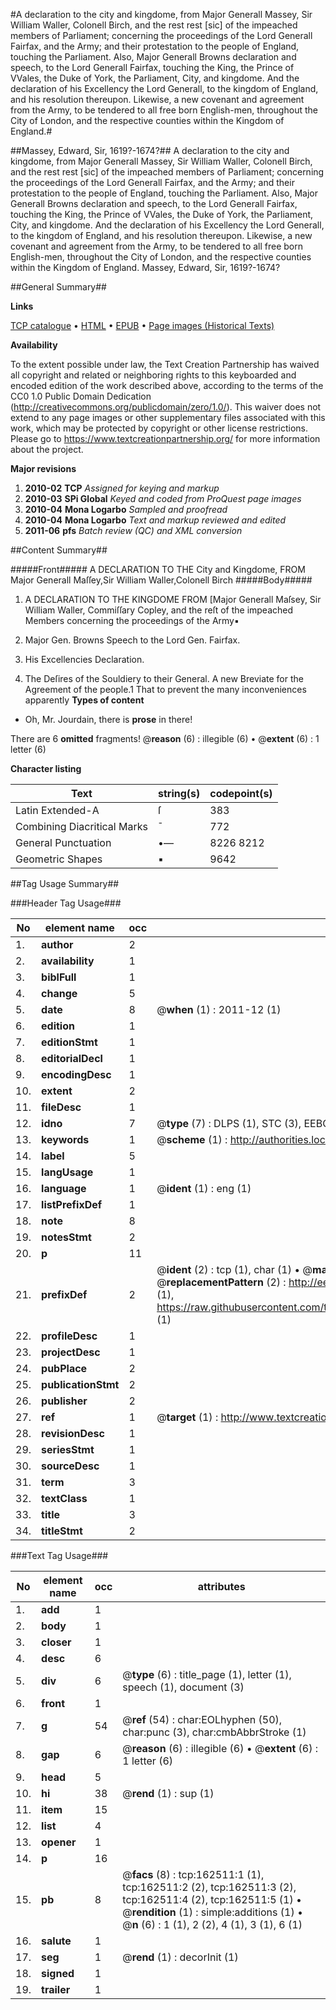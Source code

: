 #A declaration to the city and kingdome, from Major Generall Massey, Sir William Waller, Colonell Birch, and the rest rest [sic] of the impeached members of Parliament; concerning the proceedings of the Lord Generall Fairfax, and the Army; and their protestation to the people of England, touching the Parliament. Also, Major Generall Browns declaration and speech, to the Lord Generall Fairfax, touching the King, the Prince of VVales, the Duke of York, the Parliament, City, and kingdome. And the declaration of his Excellency the Lord Generall, to the kingdom of England, and his resolution thereupon. Likewise, a new covenant and agreement from the Army, to be tendered to all free born English-men, throughout the City of London, and the respective counties within the Kingdom of England.#

##Massey, Edward, Sir, 1619?-1674?##
A declaration to the city and kingdome, from Major Generall Massey, Sir William Waller, Colonell Birch, and the rest rest [sic] of the impeached members of Parliament; concerning the proceedings of the Lord Generall Fairfax, and the Army; and their protestation to the people of England, touching the Parliament. Also, Major Generall Browns declaration and speech, to the Lord Generall Fairfax, touching the King, the Prince of VVales, the Duke of York, the Parliament, City, and kingdome. And the declaration of his Excellency the Lord Generall, to the kingdom of England, and his resolution thereupon. Likewise, a new covenant and agreement from the Army, to be tendered to all free born English-men, throughout the City of London, and the respective counties within the Kingdom of England.
Massey, Edward, Sir, 1619?-1674?

##General Summary##

**Links**

[TCP catalogue](http://www.ota.ox.ac.uk/tcp/)  • 
[HTML](http://tei.it.ox.ac.uk/tcp/Texts-HTML/free/A88/A88908.html)  • 
[EPUB](http://tei.it.ox.ac.uk/tcp/Texts-EPUB/free/A88/A88908.epub) • 
[Page images (Historical Texts)](https://historicaltexts.jisc.ac.uk/eebo-99872112e)

**Availability**

To the extent possible under law, the Text Creation Partnership has waived all copyright and related or neighboring rights to this keyboarded and encoded edition of the work described above, according to the terms of the CC0 1.0 Public Domain Dedication (http://creativecommons.org/publicdomain/zero/1.0/). This waiver does not extend to any page images or other supplementary files associated with this work, which may be protected by copyright or other license restrictions. Please go to https://www.textcreationpartnership.org/ for more information about the project.

**Major revisions**

1. __2010-02__ __TCP__ *Assigned for keying and markup*
1. __2010-03__ __SPi Global__ *Keyed and coded from ProQuest page images*
1. __2010-04__ __Mona Logarbo__ *Sampled and proofread*
1. __2010-04__ __Mona Logarbo__ *Text and markup reviewed and edited*
1. __2011-06__ __pfs__ *Batch review (QC) and XML conversion*

##Content Summary##

#####Front#####
A DECLARATION TO THE City and Kingdome, FROM
Major Generall Maſſey,Sir William Waller,Colonell Birch
#####Body#####

1. A DECLARATION TO THE KINGDOME FROM [Major Generall Maſsey, Sir William Waller, Commiſſary Copley, and the reſt of the impeached Members concerning the proceedings of the Army▪

1. Major Gen. Browns Speech to the Lord Gen. Fairfax.

1. His Excellencies Declaration.

1. The Deſires of the Souldiery to their General.
A new Breviate for the Agreement of the people.1 That to prevent the many inconveniences apparently 
**Types of content**

  * Oh, Mr. Jourdain, there is **prose** in there!

There are 6 **omitted** fragments! 
 @__reason__ (6) : illegible (6)  •  @__extent__ (6) : 1 letter (6)

**Character listing**


|Text|string(s)|codepoint(s)|
|---|---|---|
|Latin Extended-A|ſ|383|
|Combining             Diacritical Marks|̄|772|
|General Punctuation|•—|8226 8212|
|Geometric Shapes|▪|9642|

##Tag Usage Summary##

###Header Tag Usage###

|No|element name|occ|attributes|
|---|---|---|---|
|1.|__author__|2||
|2.|__availability__|1||
|3.|__biblFull__|1||
|4.|__change__|5||
|5.|__date__|8| @__when__ (1) : 2011-12 (1)|
|6.|__edition__|1||
|7.|__editionStmt__|1||
|8.|__editorialDecl__|1||
|9.|__encodingDesc__|1||
|10.|__extent__|2||
|11.|__fileDesc__|1||
|12.|__idno__|7| @__type__ (7) : DLPS (1), STC (3), EEBO-CITATION (1), PROQUEST (1), VID (1)|
|13.|__keywords__|1| @__scheme__ (1) : http://authorities.loc.gov/ (1)|
|14.|__label__|5||
|15.|__langUsage__|1||
|16.|__language__|1| @__ident__ (1) : eng (1)|
|17.|__listPrefixDef__|1||
|18.|__note__|8||
|19.|__notesStmt__|2||
|20.|__p__|11||
|21.|__prefixDef__|2| @__ident__ (2) : tcp (1), char (1)  •  @__matchPattern__ (2) : ([0-9\-]+):([0-9IVX]+) (1), (.+) (1)  •  @__replacementPattern__ (2) : http://eebo.chadwyck.com/downloadtiff?vid=$1&page=$2 (1), https://raw.githubusercontent.com/textcreationpartnership/Texts/master/tcpchars.xml#$1 (1)|
|22.|__profileDesc__|1||
|23.|__projectDesc__|1||
|24.|__pubPlace__|2||
|25.|__publicationStmt__|2||
|26.|__publisher__|2||
|27.|__ref__|1| @__target__ (1) : http://www.textcreationpartnership.org/docs/. (1)|
|28.|__revisionDesc__|1||
|29.|__seriesStmt__|1||
|30.|__sourceDesc__|1||
|31.|__term__|3||
|32.|__textClass__|1||
|33.|__title__|3||
|34.|__titleStmt__|2||


###Text Tag Usage###

|No|element name|occ|attributes|
|---|---|---|---|
|1.|__add__|1||
|2.|__body__|1||
|3.|__closer__|1||
|4.|__desc__|6||
|5.|__div__|6| @__type__ (6) : title_page (1), letter (1), speech (1), document (3)|
|6.|__front__|1||
|7.|__g__|54| @__ref__ (54) : char:EOLhyphen (50), char:punc (3), char:cmbAbbrStroke (1)|
|8.|__gap__|6| @__reason__ (6) : illegible (6)  •  @__extent__ (6) : 1 letter (6)|
|9.|__head__|5||
|10.|__hi__|38| @__rend__ (1) : sup (1)|
|11.|__item__|15||
|12.|__list__|4||
|13.|__opener__|1||
|14.|__p__|16||
|15.|__pb__|8| @__facs__ (8) : tcp:162511:1 (1), tcp:162511:2 (2), tcp:162511:3 (2), tcp:162511:4 (2), tcp:162511:5 (1)  •  @__rendition__ (1) : simple:additions (1)  •  @__n__ (6) : 1 (1), 2 (2), 4 (1), 3 (1), 6 (1)|
|16.|__salute__|1||
|17.|__seg__|1| @__rend__ (1) : decorInit (1)|
|18.|__signed__|1||
|19.|__trailer__|1||
